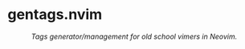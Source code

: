 # gentags.nvim

<p align="center"><i>
Tags generator/management for old school vimers in Neovim.
</i></p>
